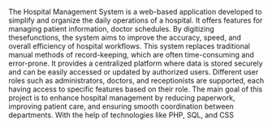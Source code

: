 The Hospital Management System is a web-based application developed to simplify and organize the daily operations of a hospital. It offers features for managing patient information, 
doctor schedules. By digitizing thesefunctions, the system aims to improve the accuracy, speed, and overall efficiency of hospital workflows. 
This system replaces traditional manual methods of record-keeping, which are often time-consuming and error-prone. 
It provides a centralized platform where data is stored securely and can be easily accessed or updated by authorized users. Different user roles such as administrators, doctors, 
and receptionists are supported, each having access to specific features based on their role. The main goal of this project is to enhance hospital management by reducing paperwork,  
improving patient care, and ensuring smooth coordination between departments. With the help of technologies like PHP, SQL, and CSS
